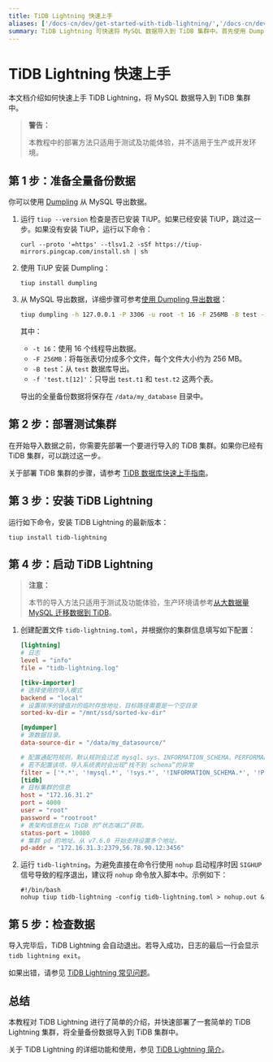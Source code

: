 ```yaml
---
title: TiDB Lightning 快速上手
aliases: ['/docs-cn/dev/get-started-with-tidb-lightning/','/docs-cn/dev/how-to/get-started/tidb-lightning/']
summary: TiDB Lightning 可快速将 MySQL 数据导入到 TiDB 集群中。首先使用 Dumpling 导出数据，然后部署 TiDB 集群。安装最新版本的 TiDB Lightning 并启动，最后检查数据导入情况。详细功能和使用请参考 TiDB Lightning 简介。
---
```


# TiDB Lightning 快速上手

本文档介绍如何快速上手 TiDB Lightning，将 MySQL 数据导入到 TiDB 集群中。

> **警告：**
>
> 本教程中的部署方法只适用于测试及功能体验，并不适用于生产或开发环境。

## 第 1 步：准备全量备份数据

你可以使用 [Dumpling](/dumpling-overview.md) 从 MySQL 导出数据。

1. 运行 `tiup --version` 检查是否已安装 TiUP。如果已经安装 TiUP，跳过这一步。如果没有安装 TiUP，运行以下命令：

    ```
    curl --proto '=https' --tlsv1.2 -sSf https://tiup-mirrors.pingcap.com/install.sh | sh
    ```

2. 使用 TiUP 安装 Dumpling：

    ```shell
    tiup install dumpling
    ```

3. 从 MySQL 导出数据，详细步骤可参考[使用 Dumpling 导出数据](/dumpling-overview.md#导出为-sql-文件)：

    ```sh
    tiup dumpling -h 127.0.0.1 -P 3306 -u root -t 16 -F 256MB -B test -f 'test.t[12]' -o /data/my_database/
    ```

    其中：

    - `-t 16`：使用 16 个线程导出数据。
    - `-F 256MB`：将每张表切分成多个文件，每个文件大小约为 256 MB。
    - `-B test`：从 `test` 数据库导出。
    - `-f 'test.t[12]'`：只导出 `test.t1` 和 `test.t2` 这两个表。

    导出的全量备份数据将保存在 `/data/my_database` 目录中。

## 第 2 步：部署测试集群

在开始导入数据之前，你需要先部署一个要进行导入的 TiDB 集群。如果你已经有 TiDB 集群，可以跳过这一步。

关于部署 TiDB 集群的步骤，请参考 [TiDB 数据库快速上手指南](/quick-start-with-tidb.md)。

## 第 3 步：安装 TiDB Lightning

运行如下命令，安装 TiDB Lightning 的最新版本：

```shell
tiup install tidb-lightning
```

## 第 4 步：启动 TiDB Lightning

> **注意：**
>
> 本节的导入方法只适用于测试及功能体验，生产环境请参考[从大数据量 MySQL 迁移数据到 TiDB](/migrate-large-mysql-to-tidb.md#第-2-步导入全量数据到-tidb)。

1. 创建配置文件 `tidb-lightning.toml`，并根据你的集群信息填写如下配置：

    ```toml
    [lightning]
    # 日志
    level = "info"
    file = "tidb-lightning.log"

    [tikv-importer]
    # 选择使用的导入模式
    backend = "local"
    # 设置排序的键值对的临时存放地址，目标路径需要是一个空目录
    sorted-kv-dir = "/mnt/ssd/sorted-kv-dir"

    [mydumper]
    # 源数据目录。
    data-source-dir = "/data/my_datasource/"

    # 配置通配符规则，默认规则会过滤 mysql、sys、INFORMATION_SCHEMA、PERFORMANCE_SCHEMA、METRICS_SCHEMA、INSPECTION_SCHEMA 系统数据库下的所有表
    # 若不配置该项，导入系统表时会出现“找不到 schema”的异常
    filter = ['*.*', '!mysql.*', '!sys.*', '!INFORMATION_SCHEMA.*', '!PERFORMANCE_SCHEMA.*', '!METRICS_SCHEMA.*', '!INSPECTION_SCHEMA.*']
    [tidb]
    # 目标集群的信息
    host = "172.16.31.2"
    port = 4000
    user = "root"
    password = "rootroot"
    # 表架构信息在从 TiDB 的“状态端口”获取。
    status-port = 10080
    # 集群 pd 的地址。从 v7.6.0 开始支持设置多个地址。
    pd-addr = "172.16.31.3:2379,56.78.90.12:3456"
    ```

2. 运行 `tidb-lightning`。为避免直接在命令行使用 `nohup` 启动程序时因 `SIGHUP` 信号导致的程序退出，建议将 `nohup` 命令放入脚本中。示例如下：

    ```shell
    #!/bin/bash
    nohup tiup tidb-lightning -config tidb-lightning.toml > nohup.out &
    ```

## 第 5 步：检查数据

导入完毕后，TiDB Lightning 会自动退出。若导入成功，日志的最后一行会显示 `tidb lightning exit`。

如果出错，请参见 [TiDB Lightning 常见问题](/tidb-lightning/tidb-lightning-faq.md)。

## 总结

本教程对 TiDB Lightning 进行了简单的介绍，并快速部署了一套简单的 TiDB Lightning 集群，将全量备份数据导入到 TiDB 集群中。

关于 TiDB Lightning 的详细功能和使用，参见 [TiDB Lightning 简介](/tidb-lightning/tidb-lightning-overview.md)。
